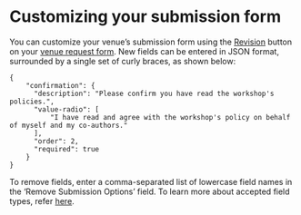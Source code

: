 # Customizing your submission form

You can customize your venue’s submission form using the [Revision](../../reference/stages/revision.md) button on your [venue request form](navigating-your-venue-pages.md#venue-request-form). New fields can be entered in JSON format, surrounded by a single set of curly braces, as shown below:&#x20;

```
{
    "confirmation": {
      "description": "Please confirm you have read the workshop's policies.",
      "value-radio": [
          "I have read and agree with the workshop's policy on behalf of myself and my co-authors."
      ],
      "order": 2,
      "required": true
    }
}
```

To remove fields, enter a comma-separated list of lowercase field names in the ‘Remove Submission Options’ field. To learn more about accepted field types, refer [here](broken-reference).&#x20;
